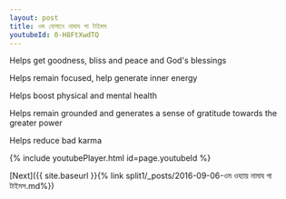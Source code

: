```yaml
---
layout: post
title: ওম যোগানে নামায গা টাইমস
youtubeId: 0-H8FtXwdTQ
---
```

 
 
Helps get goodness, bliss and peace and God's blessings
 
Helps remain focused, help generate inner energy 
 
Helps boost physical and mental health 
 
Helps remain grounded and generates a sense of gratitude towards the greater power 
 
Helps reduce bad karma
 
 
 
 


{% include youtubePlayer.html id=page.youtubeId %}
 
[Next]({{ site.baseurl }}{% link  split1/_posts/2016-09-06-ওম ওয্যায় নামায গা টাইমস.md%})
 
